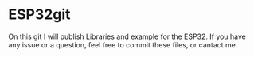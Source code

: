 # ESP32git
On this git I will publish Libraries and example for the ESP32. 
If you have any issue or a question, feel free to commit these files, or cantact me. 

